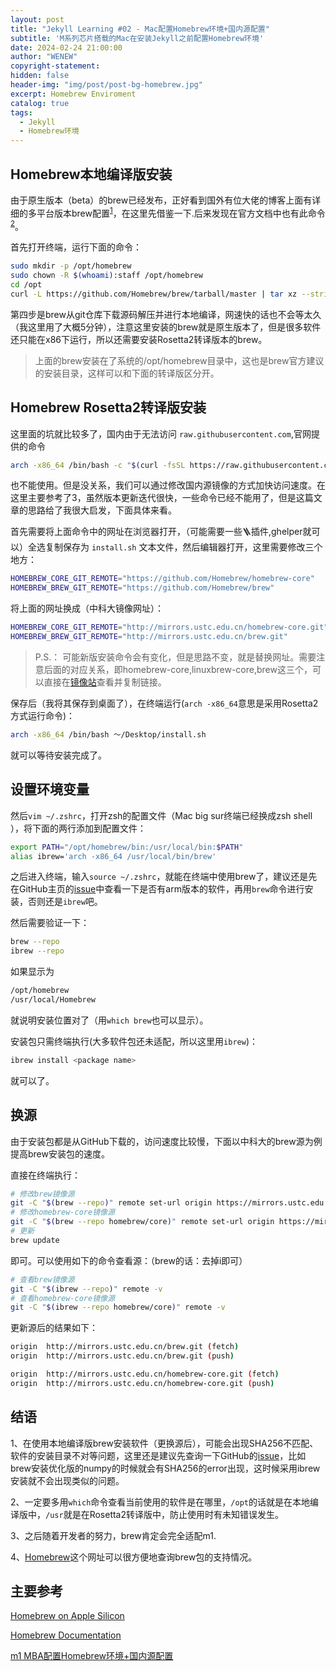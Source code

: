 ```yaml
---
layout: post
title: "Jekyll Learning #02 - Mac配置Homebrew环境+国内源配置"
subtitle: 'M系列芯片搭载的Mac在安装Jekyll之前配置Homebrew环境'
date: 2024-02-24 21:00:00
author: "WENEW"
copyright-statement: 
hidden: false
header-img: "img/post/post-bg-homebrew.jpg"
excerpt: Homebrew Enviroment
catalog: true
tags:
  - Jekyll
  - Homebrew环境
---
```



## Homebrew本地编译版安装

由于原生版本（beta）的brew已经发布，正好看到国外有位大佬的博客上面有详细的多平台版本brew配置<sup>[1](https://soff.es/blog/homebrew-on-apple-silicon)</sup>，在这里先借鉴一下.后来发现在官方文档中也有此命令<sup>[2](https://docs.brew.sh/Installation#untar-anywhere)</sup>。

首先打开终端，运行下面的命令：

```bash
sudo mkdir -p /opt/homebrew
sudo chown -R $(whoami):staff /opt/homebrew
cd /opt
curl -L https://github.com/Homebrew/brew/tarball/master | tar xz --strip 
```

第四步是brew从git仓库下载源码解压并进行本地编译，网速快的话也不会等太久（我这里用了大概5分钟），注意这里安装的brew就是原生版本了，但是很多软件还只能在x86下运行，所以还需要安装Rosetta2转译版本的brew。

>上面的brew安装在了系统的/opt/homebrew目录中，这也是brew官方建议的安装目录，这样可以和下面的转译版区分开。

## Homebrew Rosetta2转译版安装

这里面的坑就比较多了，国内由于无法访问 `raw.githubusercontent.com`,官网提供的命令

```bash
arch -x86_64 /bin/bash -c "$(curl -fsSL https://raw.githubusercontent.com/Homebrew/install/master/install.sh)"
```

也不能使用。但是没关系，我们可以通过修改国内源镜像的方式加快访问速度。在这里主要参考了3，虽然版本更新迭代很快，一些命令已经不能用了，但是这篇文章的思路给了我很大启发，下面具体来看。

首先需要将上面命令中的网址在浏览器打开，（可能需要一些🪜插件,ghelper就可以）全选复制保存为 `install.sh` 文本文件，然后编辑器打开，这里需要修改三个地方：

```bash
HOMEBREW_CORE_GIT_REMOTE="https://github.com/Homebrew/homebrew-core"
HOMEBREW_BREW_GIT_REMOTE="https://github.com/Homebrew/brew"
```

将上面的网址换成（中科大镜像网址）：

```bash
HOMEBREW_CORE_GIT_REMOTE="http://mirrors.ustc.edu.cn/homebrew-core.git"
HOMEBREW_BREW_GIT_REMOTE="http://mirrors.ustc.edu.cn/brew.git"
```

>P.S.： 可能新版安装命令会有变化，但是思路不变，就是替换网址。需要注意后面的对应关系，即homebrew-core,linuxbrew-core,brew这三个，可以直接在[镜像站](https://mirrors.ustc.edu.cn/)查看并复制链接。

保存后（我将其保存到桌面了），在终端运行(`arch -x86_64`意思是采用Rosetta2方式运行命令)：

```bash
arch -x86_64 /bin/bash ～/Desktop/install.sh
```

就可以等待安装完成了。

## 设置环境变量

然后`vim ~/.zshrc`，打开zsh的配置文件（Mac big sur终端已经换成zsh shell ），将下面的两行添加到配置文件：

```bash
export PATH="/opt/homebrew/bin:/usr/local/bin:$PATH"
alias ibrew='arch -x86_64 /usr/local/bin/brew'
```

之后进入终端，输入`source ~/.zshrc`，就能在终端中使用brew了，建议还是先在GitHub主页的[issue](https://github.com/Homebrew/brew/issues/7857)中查看一下是否有arm版本的软件，再用`brew`命令进行安装，否则还是`ibrew`吧。

然后需要验证一下：

```bash
brew --repo
ibrew --repo
```
如果显示为

```bash
/opt/homebrew
/usr/local/Homebrew
```

就说明安装位置对了（用`which brew`也可以显示）。

安装包只需终端执行(大多软件包还未适配，所以这里用`ibrew`)：

```bash
ibrew install <package name>
```

就可以了。

## 换源

由于安装包都是从GitHub下载的，访问速度比较慢，下面以中科大的brew源为例提高brew安装包的速度。

直接在终端执行：

```bash
# 修改brew镜像源
git -C "$(brew --repo)" remote set-url origin https://mirrors.ustc.edu.cn/brew.git
# 修改homebrew-core镜像源
git -C "$(brew --repo homebrew/core)" remote set-url origin https://mirrors.ustc.edu.cn/homebrew-core.git
# 更新
brew update
```

即可。可以使用如下的命令查看源：（brew的话：去掉i即可）

```bash
# 查看brew镜像源
git -C "$(ibrew --repo)" remote -v
# 查看homebrew-core镜像源
git -C "$(ibrew --repo homebrew/core)" remote -v
```

更新源后的结果如下：

```bash
origin	http://mirrors.ustc.edu.cn/brew.git (fetch)
origin	http://mirrors.ustc.edu.cn/brew.git (push)

origin	http://mirrors.ustc.edu.cn/homebrew-core.git (fetch)
origin	http://mirrors.ustc.edu.cn/homebrew-core.git (push)
```

## 结语
1、在使用本地编译版brew安装软件（更换源后），可能会出现SHA256不匹配、软件的安装目录不对等问题，这里还是建议先查询一下GitHub的[issue](https://github.com/Homebrew/brew/issues/7857)，比如brew安装优化版的numpy的时候就会有SHA256的error出现，这时候采用ibrew安装就不会出现类似的问题。

2、一定要多用`which`命令查看当前使用的软件是在哪里，`/opt`的话就是在本地编译版中，`/usr`就是在Rosetta2转译版中，防止使用时有未知错误发生。

3、之后随着开发者的努力，brew肯定会完全适配m1.

4、[Homebrew](https://doesitarm.com/kind/homebrew/)这个网址可以很方便地查询brew包的支持情况。

## 主要参考

[Homebrew on Apple Silicon](https://soff.es/blog/homebrew-on-apple-silicon)

[Homebrew Documentation](https://docs.brew.sh/Installation#untar-anywhere)

[m1 MBA配置Homebrew环境+国内源配置](https://blog.csdn.net/qq_41437512/article/details/112435816)